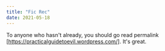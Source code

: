 ```yaml
---
title: "Fic Rec"
date: 2021-05-18
---
```

To anyone who hasn't already, you should go read permalink [https://practicalguidetoevil.wordpress.com/]. It's great.
